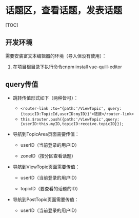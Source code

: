 # 话题区，查看话题，发表话题

[TOC]

## 开发环境

需要安装富文本编辑器的环境（导入但没有使用）：

1. 在项目根目录下执行命令cnpm install vue-quill-editor 

## query传值

* 跳转传值形式如下（两种皆可）：

    * `<router-link :to="{path:'/ViewTopic', query:{topicID:TopicId,userID:myID}}">链接</router-link>`
    * `this.$router.push({path:'/ViewTopic',query:{userID:this.myID,topicID:receive.topicID}});`

* 导航到TopicArea页面需要传值：

    * userID（当前登录的用户ID）

    * zoneID（按分区查看话题）

* 导航到ViewTopic页面需要传值：

    * userID（当前登录的用户ID）

    * topicID（要查看的话题的ID）

* 导航到PostTopic页面需要传值：

    * userID（当前登录的用户ID）